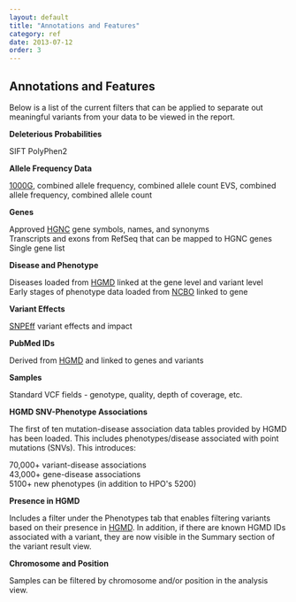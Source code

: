 ```yaml
---
layout: default
title: "Annotations and Features"
category: ref
date: 2013-07-12
order: 3
---
```


## Annotations and Features

Below is a list of the current filters that can be applied to separate out meaningful variants from your data
to be viewed in the report.


<b>Deleterious Probabilities</b>

SIFT
PolyPhen2

<b>Allele Frequency Data</b>

[1000G](http://www.1000genomes.org/), combined allele frequency, combined allele count
EVS, combined allele frequency, combined allele count

<b>Genes</b>

Approved [HGNC](http://www.genenames.org/) gene symbols, names, and synonyms<br>
Transcripts and exons from RefSeq that can be mapped to HGNC genes<br>
Single gene list

<b>Disease and Phenotype</b>

Diseases loaded from [HGMD](http://www.hgmd.org/) linked at the gene level and variant level<br>
Early stages of phenotype data loaded from [NCBO](http://www.bioontology.org/) linked to gene

<b>Variant Effects</b>

[SNPEff](http://snpeff.sourceforge.net/) variant effects and impact

<b>PubMed IDs</b>

Derived from [HGMD](http://www.hgmd.org/) and linked to genes and variants

<b>Samples</b>

Standard VCF fields - genotype, quality, depth of coverage, etc.

<b>HGMD SNV-Phenotype Associations</b>

The first of ten mutation-disease association data tables provided by HGMD has been loaded. This includes phenotypes/disease associated with point mutations (SNVs). This introduces:

70,000+ variant-disease associations<br>
43,000+ gene-disease associations<br>
5100+ new phenotypes (in addition to HPO's 5200)

<b>Presence in HGMD</b>

Includes a filter under the Phenotypes tab that enables filtering variants based on their presence in [HGMD](http://www.hgmd.org/). In addition, if there are known HGMD 
IDs associated with a variant, they are now visible in the Summary section of the variant result view.

<b>Chromosome and Position</b>

Samples can be filtered by chromosome and/or position in the analysis view. 


